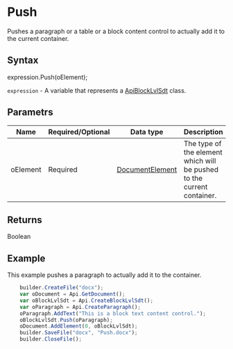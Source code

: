 # Push

Pushes a paragraph or a table or a block content control to actually add it to the current container.

## Syntax

expression.Push(oElement);

`expression` - A variable that represents a [ApiBlockLvlSdt](../ApiBlockLvlSdt.md) class.

## Parametrs

| **Name** | **Required/Optional** | **Data type** | **Description** |
| ------------- | ------------- | ------------- | ------------- |
| oElement | Required | [DocumentElement](../../../Enumerations/DocumentElement.md) | The type of the element which will be pushed to the current container. |

## Returns

Boolean

## Example

This example pushes a paragraph to actually add it to the container.

```javascript
	builder.CreateFile("docx");
	var oDocument = Api.GetDocument();
	var oBlockLvlSdt = Api.CreateBlockLvlSdt();
	var oParagraph = Api.CreateParagraph();
	oParagraph.AddText("This is a block text content control.");
	oBlockLvlSdt.Push(oParagraph);
	oDocument.AddElement(0, oBlockLvlSdt);
	builder.SaveFile("docx", "Push.docx");
	builder.CloseFile();
```